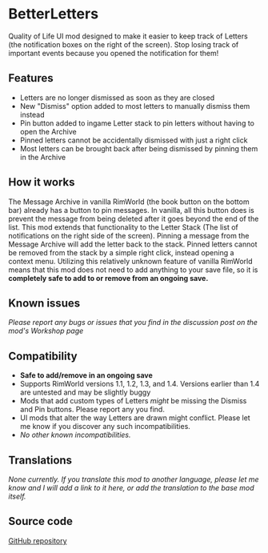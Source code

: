 # BetterLetters
Quality of Life UI mod designed to make it easier to keep track of Letters (the notification boxes on the right of the screen). 
Stop losing track of important events because you opened the notification for them!



## Features
 - Letters are no longer dismissed as soon as they are closed
 - New "Dismiss" option added to most letters to manually dismiss them instead
 - Pin button added to ingame Letter stack to pin letters without having to open the Archive
 - Pinned letters cannot be accidentally dismissed with just a right click
 - Most letters can be brought back after being dismissed by pinning them in the Archive
 
## How it works
The Message Archive in vanilla RimWorld (the book button on the bottom bar) already has a button to pin messages. In vanilla, all this button does is prevent the message from being deleted after it goes beyond the end of the list. This mod extends that functionality to the Letter Stack (The list of notifications on the right side of the screen). Pinning a message from the Message Archive will add the letter back to the stack. Pinned letters cannot be removed from the stack by a simple right click, instead opening a context menu.
Utilizing this relatively unknown feature of vanilla RimWorld means that this mod does not need to add anything to your save file, so it is **completely safe to add to or remove from an ongoing save.**

## Known issues
*Please report any bugs or issues that you find in the discussion post on the mod's Workshop page*
 
## Compatibility
- **Safe to add/remove in an ongoing save**
- Supports RimWorld versions 1.1, 1.2, 1.3, and 1.4. Versions earlier than 1.4 are untested and may be slightly buggy
- Mods that add custom types of Letters *might* be missing the Dismiss and Pin buttons. Please report any you find.
- UI mods that alter the way Letters are drawn might conflict. Please let me know if you discover any such incompatibilities.
- *No other known incompatibilities.*

## Translations
*None currently. If you translate this mod to another language, please let me know and I will add a link to it here, or add the translation to the base mod itself.*

## Source code
[GitHub repository](https://github.com/JTJutajoh/RimWorld.BetterLetters)
